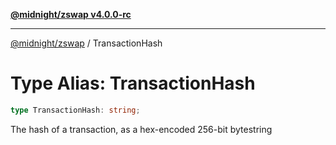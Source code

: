 [**@midnight/zswap v4.0.0-rc**](../README.md)

***

[@midnight/zswap](../globals.md) / TransactionHash

# Type Alias: TransactionHash

```ts
type TransactionHash: string;
```

The hash of a transaction, as a hex-encoded 256-bit bytestring
